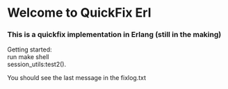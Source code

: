 # Welcome to QuickFix Erl
### This is a quickfix implementation in Erlang (still in the making)


Getting started:  
  run make shell  
  session_utils:test2().  
  
You should see the last message in the fixlog.txt  